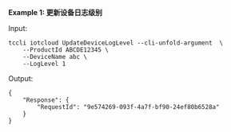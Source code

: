 **Example 1: 更新设备日志级别**



Input: 

```
tccli iotcloud UpdateDeviceLogLevel --cli-unfold-argument  \
    --ProductId ABCDE12345 \
    --DeviceName abc \
    --LogLevel 1
```

Output: 
```
{
    "Response": {
        "RequestId": "9e574269-093f-4a7f-bf90-24ef80b6528a"
    }
}
```

